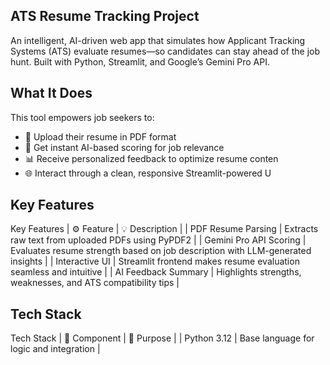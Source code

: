 ## ATS Resume Tracking Project
An intelligent, AI-driven web app that simulates how Applicant Tracking Systems (ATS) evaluate resumes—so candidates can stay ahead of the job hunt. Built with Python, Streamlit, and Google’s Gemini Pro API.

## What It Does
This tool empowers job seekers to:
- 📄 Upload their resume in PDF format
- 🧠 Get instant AI-based scoring for job relevance
- 📊 Receive personalized feedback to optimize resume conten
- 🌐 Interact through a clean, responsive Streamlit-powered U

##  Key Features
 Key Features
| ⚙️ Feature | 💡 Description | 
| PDF Resume Parsing | Extracts raw text from uploaded PDFs using PyPDF2 | 
| Gemini Pro API Scoring | Evaluates resume strength based on job description with LLM-generated insights | 
| Interactive UI | Streamlit frontend makes resume evaluation seamless and intuitive | 
| AI Feedback Summary | Highlights strengths, weaknesses, and ATS compatibility tips | 

## Tech Stack
 Tech Stack
| 🔧 Component | 📘 Purpose | 
| Python 3.12 | Base language for logic and integration |












